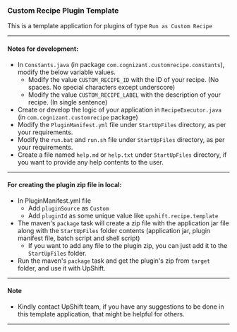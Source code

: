 ### Custom Recipe Plugin Template

This is a template application for plugins of type `Run as Custom Recipe`

---

#### Notes for development:
- In `Constants.java` (in package `com.cognizant.customrecipe.constants`), modify the below variable values.
    - Modify the value `CUSTOM_RECIPE_ID` with the ID of your recipe. (No spaces. No special characters except underscore)
    - Modify the value `CUSTOM_RECIPE_LABEL` with the description of your recipe. (In single sentence) 
- Create or develop the logic of your application in `RecipeExecutor.java` (in `com.cognizant.customrecipe` package)
- Modify the `PluginManifest.yml` file under `StartUpFiles` directory, as per your requirements.
- Modify the `run.bat` and `run.sh` file under `StartUpFiles` directory, as per your requirements.
- Create a file named `help.md` or `help.txt` under `StartUpFiles` directory, if you want to provide any help contents to the user.

---

#### For creating the plugin zip file in local:
- In PluginManifest.yml file
    - Add `pluginSource` as `Custom`
    - Add `pluginId` as some unique value like `upshift.recipe.template`
- The maven's `package` task will create a zip file with the application jar file along with the `StartUpFiles` folder contents 
(application jar, plugin manifest file, batch script and shell script)
    - If you want to add any file to the plugin zip, you can just add it to the `StartUpFiles` folder.
- Run the maven's `package` task and get the plugin's zip from `target` folder, and use it with UpShift.

---
 
#### Note
- Kindly contact UpShift team, if you have any suggestions to be done in this template application, that might be helpful for others.

---
